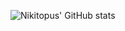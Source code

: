 ![Nikitopus' GitHub stats](https://github-readme-stats.vercel.app/api?username=nikitopus&show=reviews,discussions_started,discussions_answered,prs_merged,prs_merged_percentage&&show_icons=true&theme=highcontrast)
